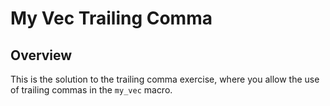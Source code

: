 # My Vec Trailing Comma

## Overview

This is the solution to the trailing comma exercise, where you allow the use of trailing commas in the `my_vec` macro.
